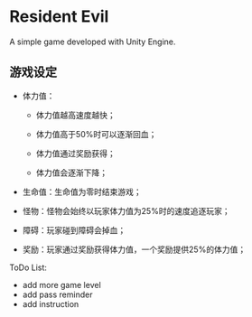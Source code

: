 # Resident Evil

A simple game developed with Unity Engine.

## 游戏设定

* 体力值：

   * 体力值越高速度越快；

   * 体力值高于50%时可以逐渐回血；

   * 体力值通过奖励获得；

   * 体力值会逐渐下降；

* 生命值：生命值为零时结束游戏；

* 怪物：怪物会始终以玩家体力值为25%时的速度追逐玩家；

* 障碍：玩家碰到障碍会掉血；

* 奖励：玩家通过奖励获得体力值，一个奖励提供25%的体力值；

ToDo List:

* add more game level
* add pass reminder
* add instruction